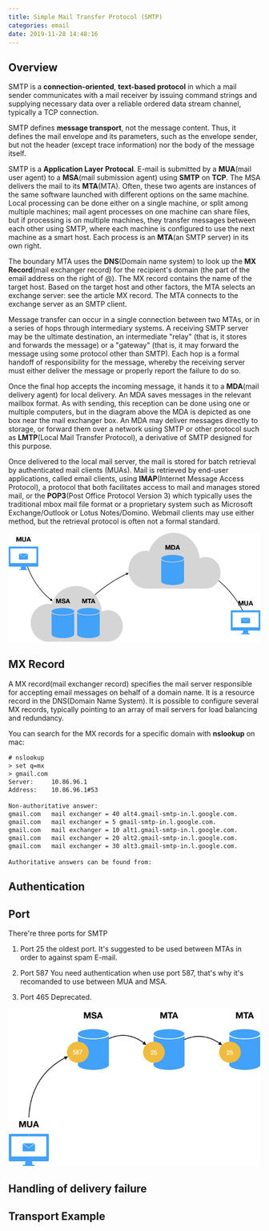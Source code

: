 ```yaml
---
title: Simple Mail Transfer Protocol (SMTP)
categories: email
date: 2019-11-28 14:48:16
---
```


## Overview 
SMTP is a __connection-oriented__, __text-based protocol__ in which a mail sender communicates with a mail receiver by issuing command strings and supplying necessary data over a reliable ordered data stream channel, typically a TCP connection.

SMTP defines __message transport__, not the message content. Thus, it defines the mail envelope and its parameters, such as the envelope sender, but not the header (except trace information) nor the body of the message itself.

SMTP is a __Application Layer Protocal__. E-mail is submitted by a __MUA__(mail user agent) to a __MSA__(mail submission agent) using __SMTP__ on __TCP__. The MSA delivers the mail to its __MTA__(MTA). Often, these two agents are instances of the same software launched with different options on the same machine. Local processing can be done either on a single machine, or split among multiple machines; mail agent processes on one machine can share files, but if processing is on multiple machines, they transfer messages between each other using SMTP, where each machine is configured to use the next machine as a smart host. Each process is an __MTA__(an SMTP server) in its own right.

The boundary MTA uses the __DNS__(Domain name system) to look up the __MX Record__(mail exchanger record) for the recipient's domain (the part of the email address on the right of @). The MX record contains the name of the target host. Based on the target host and other factors, the MTA selects an exchange server: see the article MX record. The MTA connects to the exchange server as an SMTP client.

Message transfer can occur in a single connection between two MTAs, or in a series of hops through intermediary systems. A receiving SMTP server may be the ultimate destination, an intermediate "relay" (that is, it stores and forwards the message) or a "gateway" (that is, it may forward the message using some protocol other than SMTP). Each hop is a formal handoff of responsibility for the message, whereby the receiving server must either deliver the message or properly report the failure to do so.

Once the final hop accepts the incoming message, it hands it to a __MDA__(mail delivery agent) for local delivery. An MDA saves messages in the relevant mailbox format. As with sending, this reception can be done using one or multiple computers, but in the diagram above the MDA is depicted as one box near the mail exchanger box. An MDA may deliver messages directly to storage, or forward them over a network using SMTP or other protocol such as __LMTP__(Local Mail Transfer Protocol), a derivative of SMTP designed for this purpose.

Once delivered to the local mail server, the mail is stored for batch retrieval by authenticated mail clients (MUAs). Mail is retrieved by end-user applications, called email clients, using __IMAP__(Internet Message Access Protocol), a protocol that both facilitates access to mail and manages stored mail, or the __POP3__(Post Office Protocol Version 3) which typically uses the traditional mbox mail file format or a proprietary system such as Microsoft Exchange/Outlook or Lotus Notes/Domino. Webmail clients may use either method, but the retrieval protocol is often not a formal standard.

![overview](/images/smtp_overview.png)

## MX Record

A MX record(mail exchanger record) specifies the mail server responsible for accepting email messages on behalf of a domain name. It is a resource record in the DNS(Domain Name System). It is possible to configure several MX records, typically pointing to an array of mail servers for load balancing and redundancy.

You can search for the MX records for a specific domain with __nslookup__ on mac:
```
# nslookup
> set q=mx
> gmail.com
Server:		10.86.96.1
Address:	10.86.96.1#53

Non-authoritative answer:
gmail.com	mail exchanger = 40 alt4.gmail-smtp-in.l.google.com.
gmail.com	mail exchanger = 5 gmail-smtp-in.l.google.com.
gmail.com	mail exchanger = 10 alt1.gmail-smtp-in.l.google.com.
gmail.com	mail exchanger = 20 alt2.gmail-smtp-in.l.google.com.
gmail.com	mail exchanger = 30 alt3.gmail-smtp-in.l.google.com.

Authoritative answers can be found from:

```
## Authentication

## Port

There're three ports for SMTP
1. Port 25
the oldest port. It's suggested to be used between MTAs in order to against spam E-mail.

2. Port 587
You need authentication when use port 587, that's why it's recomanded to use between MUA and MSA.

3. Port 465
Deprecated.

![port](/images/smtp_port.png)

## Handling of delivery failure


## Transport Example

